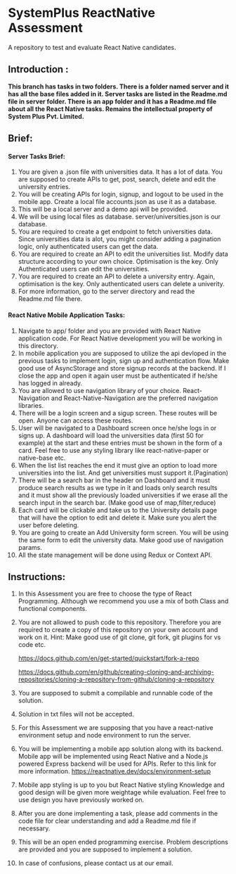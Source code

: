 # SystemPlus ReactNative Assessment

A repository to test and evaluate React Native candidates.

## Introduction :

**This branch has tasks in two folders. There is a folder named server and it has all the base files added in it. Server tasks are listed in the Readme.md file in server folder. There is an app folder and it has a Readme.md file about all the React Native tasks.
Remains the intellectual property of System Plus Pvt. Limited.**

## Brief:

#### Server Tasks Brief:

1. You are given a .json file with universities data. It has a lot of data. You are supposed to create APIs to get, post, search, delete and edit the university entries.
2. You will be creating APIs for login, signup, and logout to be used in the mobile app. Create a local file accounts.json as use it as a database.
3. This will be a local server and a demo api will be provided.
4. We will be using local files as database. server/universities.json is our database.
5. You are required to create a get endpoint to fetch universities data. Since universities data is alot, you might consider adding a pagination logic, only authenticated users can get the data.
6. You are required to create an API to edit the universities list. Modify data structure according to your own choice. Optimisation is the key. Only Authenticated users can edit the universities.
7. You are required to create an API to delete a university entry. Again, optimisation is the key. Only authenticated users can delete a univerity.
8. For more information, go to the server directory and read the Readme.md file there.

#### React Native Mobile Application Tasks:

1. Navigate to app/ folder and you are provided with React Native application code. For React Native development you will be working in this directory.
2. In mobile application you are supposed to utilize the api devloped in the previous tasks to implement login, sign up and authentication flow. Make good use of AsyncStorage and store signup records at the backend. If I close the app and open it again user must be authenticated if he/she has logged in already.
3. You are allowed to use navigation library of your choice. React-Navigation and React-Native-Navigation are the preferred navigation libraries.
4. There will be a login screen and a sigup screen. These routes will be open. Anyone can access these routes.
5. User will be navigated to a Dashboard screen once he/she logs in or signs up. A dashboard will load the universities data (first 50 for example) at the start and these entries must be shown in the form of a card. Feel free to use any styling library like react-native-paper or native-base etc.
6. When the list list reaches the end it must give an option to load more universities into the list. And get universities must support it.(Pagination)
7. There will be a search bar in the header on Dashboard and it must produce search results as we type in it and loads only search results and it must show all the previously loaded universities if we erase all the search input in the search bar. (Make good use of map,filter,reduce)
8. Each card will be clickable and take us to the University details page that will have the option to edit and delete it. Make sure you alert the user before deleting.
9. You are going to create an Add University form screen. You will be using the same form to edit the university data. Make good use of navigation params.
10. All the state management will be done using Redux or Context API.

## Instructions:

1. In this Assessment you are free to choose the type of React Programming. Although we recommend you use a mix of both Class and functional components.

2. You are not allowed to push code to this repository. Therefore you are
   required to create a copy of this repository on your own account and work on it.
   Hint: Make good use of git clone, git fork, git plugins for vs code etc.

   https://docs.github.com/en/get-started/quickstart/fork-a-repo

   https://docs.github.com/en/github/creating-cloning-and-archiving-repositories/cloning-a-repository-from-github/cloning-a-repository

3. You are supposed to submit a compilable and runnable code of the solution.

4. Solution in txt files will not be accepted.

5. For this Assessment we are supposing that you have a react-native environment setup and node environment to run the server.

6. You will be implementing a mobile app solution along with its backend. Mobile app will be implemented using React Native and a Node.js powered Express backend will be used for APIs. Refer to this link for more information.
   https://reactnative.dev/docs/environment-setup

7. Mobile app styling is up to you but React Native styling Knowledge and good design will be given more weightage while evaluation. Feel free to use design you have previously worked on.

8. After you are done implementing a task, please add comments in the code file
   for clear understanding and add a Readme.md file if necessary.

9. This will be an open ended programming exercise. Problem descriptions are
   provided and you are supposed to implement a solution.

10. In case of confusions, please contact us at our email.
